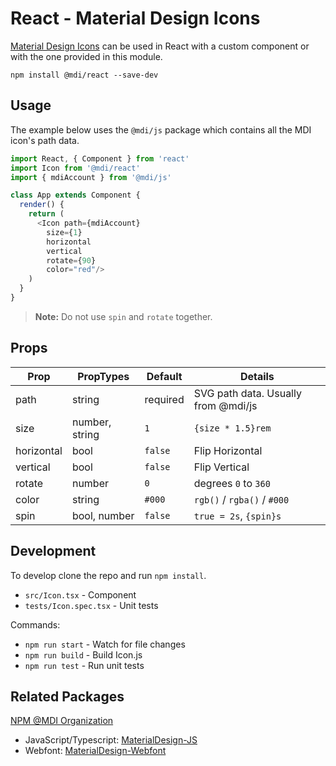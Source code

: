 # React - Material Design Icons

[Material Design Icons](https://materialdesignicons.com/) can be used in React with a custom component or with the one provided in this module.

```
npm install @mdi/react --save-dev
```

## Usage

The example below uses the `@mdi/js` package which contains all the MDI icon's path data.

```javascript
import React, { Component } from 'react'
import Icon from '@mdi/react'
import { mdiAccount } from '@mdi/js'

class App extends Component {
  render() {
    return (
      <Icon path={mdiAccount}
        size={1}
        horizontal
        vertical
        rotate={90}
        color="red"/>
    )
  }
} 
```

> **Note:** Do not use `spin` and `rotate` together.

## Props

| Prop       | PropTypes      | Default  | Details |
|------------|----------------|----------|---------|
| path       | string         | required | SVG path data. Usually from @mdi/js |
| size       | number, string | `1`      | `{size * 1.5}rem` |
| horizontal | bool           | `false ` | Flip Horizontal |
| vertical   | bool           | `false`  | Flip Vertical |
| rotate     | number         | `0 `     | degrees `0` to `360` |
| color      | string         | `#000`   | `rgb()` / `rgba()` / `#000` |
| spin       | bool, number   | `false`  | `true = 2s`, `{spin}s` |


## Development

To develop clone the repo and run `npm install`.

- `src/Icon.tsx` - Component
- `tests/Icon.spec.tsx` - Unit tests

Commands:

- `npm run start` - Watch for file changes
- `npm run build` - Build Icon.js
- `npm run test` - Run unit tests

## Related Packages

[NPM @MDI Organization](https://npmjs.com/org/mdi)

- JavaScript/Typescript: [MaterialDesign-JS](https://github.com/Templarian/MaterialDesign-JS)
- Webfont: [MaterialDesign-Webfont](https://github.com/Templarian/MaterialDesign-Webfont)
